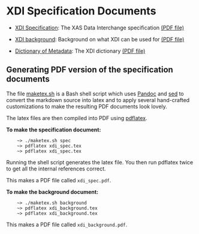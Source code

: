 XDI Specification Documents
===========================

 * [XDI Specification](spec.md): The XAS Data Interchange specification [(PDF file)](xdi_spec.pdf)

 * [XDI background](background.md): Background on what XDI can be used for [(PDF file)](xdi_background.pdf)

 * [Dictionary of Metadata](dictionary.md): The XDI dictionary [(PDF file)](xdi_dictionary.pdf)

## Generating PDF version of the specification documents

The file [maketex.sh](maketex.sh) is a Bash shell script which uses
[Pandoc](http://johnmacfarlane.net/pandoc/) and
[sed](http://www.gnu.org/software/sed/) to convert the markdown source
into latex and to apply several hand-crafted customizations to make
the resulting PDF documents look lovely.

The latex files are then compiled into PDF using
[pdflatex](https://www.tug.org/texlive/).

**To make the specification document:**

        ~> ./maketex.sh spec
        ~> pdflatex xdi_spec.tex
        ~> pdflatex xdi_spec.tex

Running the shell script generates the latex file.  You then run
pdflatex twice to get all the internal references correct.

This makes a PDF file called `xdi_spec.pdf`.

**To make the background document:**

        ~> ./maketex.sh background
        ~> pdflatex xdi_background.tex
        ~> pdflatex xdi_background.tex

This makes a PDF file called `xdi_background.pdf`.

